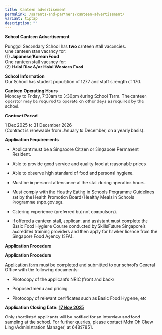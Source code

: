 ```yaml
---
title: Canteen advertisement
permalink: /parents-and-partners/canteen-advertisement/
variant: tiptap
description: ""
---
```

<p><strong>School Canteen Advertisement</strong>
</p>
<p>Punggol Secondary School has <strong>two </strong>canteen stall vacancies.
<br>One canteen stall vacancy for:
<br>(1) <strong>Japanese/Korean Food</strong>
<br>One canteen stall vacancy for:
<br>(2) <strong>Halal Rice &amp;/or Halal Western Food</strong>
</p>
<p><strong>School Information</strong>
<br>Our School has student population of 1277 and staff strength of 170.</p>
<p><strong>Canteen Operating Hours</strong>
<br>Monday to Friday, 7:30am to 3:30pm during School Term. The canteen operator
may be required to operate on other days as required by the school.</p>
<p><strong>Contract Period</strong>
</p>
<p>1 Dec 2025 to 31 December 2026
<br>(Contract is renewable from January to December, on a yearly basis).</p>
<p><strong>Application Requirements</strong>
</p>
<ul data-tight="true" class="tight">
<li>
<p>Applicant must be a Singapore Citizen or Singapore Permanent Resident.</p>
</li>
<li>
<p>Able to provide good service and quality food at reasonable prices.</p>
</li>
<li>
<p>Able to observe high standard of food and personal hygiene.</p>
</li>
<li>
<p>Must be in personal attendance at the stall during operation hours.</p>
</li>
<li>
<p>Must comply with the Healthy Eating in Schools Programme Guidelines set
by the Health Promotion Board (Healthy Meals in Schools Programme (<a rel="noopener noreferrer nofollow" target="_blank">hpb.gov.sg</a>).</p>
</li>
<li>
<p>Catering experience (preferred but not compulsory).</p>
</li>
<li>
<p>If offered a canteen stall, applicant and assistant must complete the
Basic Food Hygiene Course conducted by SkillsFuture Singapore’s accredited
training providers and then apply for hawker licence from the Singapore
Food Agency (SFA).</p>
</li>
</ul>
<p><strong>Application Procedure</strong>
</p>
<p><strong>Application Procedure</strong>
</p>
<p><a href="/files/Application_Form_for_School_Canteen_Stall.pdf" rel="noopener nofollow" target="_blank">Application form </a>must
be completed and submitted to our school’s General Office with the following
documents:</p>
<ul data-tight="true" class="tight">
<li>
<p>Photocopy of the applicant’s NRIC (front and back)</p>
</li>
<li>
<p>Proposed menu and pricing</p>
</li>
<li>
<p>Photocopy of relevant certificates such as Basic Food Hygiene, etc</p>
</li>
</ul>
<p><strong>Application Closing Date: <u>17 Nov 2025</u></strong>
</p>
<p>Only shortlisted applicants will be notified for an interview and food
sampling at the school. For further queries, please contact Mdm Oh Chew
Ling (Administration Manager) at 64897851.</p>